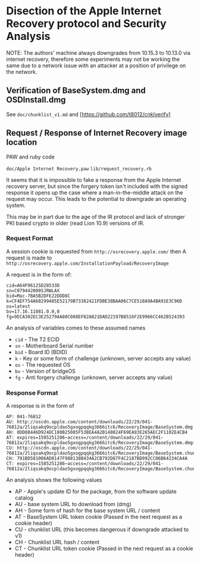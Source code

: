 # Disection of the Apple Internet Recovery protocol and Security Analysis

NOTE: The authors' machine always downgrades from 10.15.3 to 10.13.0 via
internet recovery, therefore some experiments may not be working the same
due to a network issue with an attacker at a position of privilege on the
network.

## Verification of BaseSystem.dmg and OSDInstall.dmg

See `doc/chunklist_v1.md` and [https://github.com/t8012/cnklverify]

## Request / Response of Internet Recovery image location

PAW and ruby code

`doc/Apple Internet Recovery.paw`
`lib/request_recovery.rb`

It seems that it is impossible to fake a response from the Apple Internet
recovery server, but since the forgery token isn't included with the signed
response it opens up the case where a man-in-the-middle attack on the request
may occur.  This leads to the potential to downgrade an operating system.

This may be in part due to the age of the IR protocol and lack of stronger
PKI based crypto in older (read Lion 10.9) versions of IR.

### Request Format

A session cookie is requested from `http://osrecovery.apple.com/` then
A request is made to `http://osrecovery.apple.com/InstallationPayload/RecoveryImage`

A request is in the form of:

    cid=A64F96125D28533D
    sn=C079442000SJRWLAX
    bid=Mac-7BA5B2DFE22DDD8C
    k=CF4EF754A68299485E52179B73382421FDBE38BAA06C7CE518A9A4BA91E3C96D
    os=latest
    bv=17.16.11081.0.0,0
    fg=9ECA302EC3E25279AA80C088EF82A821DAD22197B8516F2E9966CC462B524393

An analysis of variables comes to these assumed names

* `cid` - The T2 ECID
* `sn` - Motherboard Serial number
* `bid` - Board ID (BDID)
* `k` - Key or some form of challenge (unknown, server accepts any value)
* `os` - The requested OS
* `bv` - Version of bridgeOS
* `fg` - Anti forgery challenge (unknown, server accepts any value)

### Response Format

A response is in the form of

    AP: 041-76812
    AU: http://oscdn.apple.com/content/downloads/22/29/041-76812a/2liqsakq9ocpldao5gxogpqqkg3666itc6/RecoveryImage/BaseSystem.dmg
    AH: 0DD88446D924DC180B25085F53BEA4A2B148024F69EA93E265AEC2F1102E4CB4
    AT: expires=1585251286~access=/content/downloads/22/29/041-76812a/2liqsakq9ocpldao5gxogpqqkg3666itc6/RecoveryImage/BaseSystem.dmg~md5=aade63d0bf105b660880b522ee16276f
    CU: http://oscdn.apple.com/content/downloads/22/29/041-76812a/2liqsakq9ocpldao5gxogpqqkg3666itc6/RecoveryImage/BaseSystem.chunklist
    CH: 791BD581006AD8147F988138B434A2CB792D87F4C2187BD992CC06B64234CA4A
    CT: expires=1585251286~access=/content/downloads/22/29/041-76812a/2liqsakq9ocpldao5gxogpqqkg3666itc6/RecoveryImage/BaseSystem.chunklist~md5=7b7ae5fd362c4ff1b216016121f6cb87

An analysis shows the following values

* AP - Apple's update ID for the package, from the software update catalog
* AU - base system URL to download from (dmg)
* AH - Some form of hash for the base system URL / content
* AT - BaseSystem URL token cookie (Passed in the next request as a cookie header)
* CU - chunklist URL (this becomes dangerous if downgrade attacked to v1)
* CH - Chunklist URL hash / content
* CT - Chunklist URL token cookie (Passed in the next request as a cookie header)
